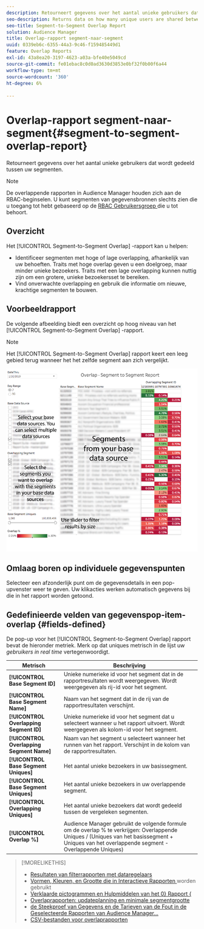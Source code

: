 ```yaml
---
description: Retourneert gegevens over het aantal unieke gebruikers dat wordt gedeeld tussen uw segmenten.
seo-description: Returns data on how many unique users are shared between your segments.
seo-title: Segment-to-Segment Overlap Report
solution: Audience Manager
title: Overlap-rapport segment-naar-segment
uuid: 0339eb6c-6355-44a3-9c46-f159485449d1
feature: Overlap Reports
exl-id: 43a8ea20-3197-4623-a03a-bfe40e5049cd
source-git-commit: fe01ebac8c0d0ad3630d3853e0bf32f0b00f6a44
workflow-type: tm+mt
source-wordcount: '360'
ht-degree: 6%

---
```


# Overlap-rapport segment-naar-segment{#segment-to-segment-overlap-report}

Retourneert gegevens over het aantal unieke gebruikers dat wordt gedeeld tussen uw segmenten.

>[!NOTE]
>
>De overlappende rapporten in Audience Manager houden zich aan de RBAC-beginselen. U kunt segmenten van gegevensbronnen slechts zien die u toegang tot hebt gebaseerd op de [ RBAC Gebruikersgroep ](/help/using/features/administration/administration-overview.md) die u tot behoort.

<!-- 

c_segment_segment_overlap.xml

 -->

## Overzicht

Het [!UICONTROL Segment-to-Segment Overlap] -rapport kan u helpen:

* Identificeer segmenten met hoge of lage overlapping, afhankelijk van uw behoeften. Traits met hoge overlap geven u een doelgroep, maar minder unieke bezoekers. Traits met een lage overlapping kunnen nuttig zijn om een grotere, unieke bezoekersset te bereiken.
* Vind onverwachte overlapping en gebruik die informatie om nieuwe, krachtige segmenten te bouwen.

## Voorbeeldrapport

De volgende afbeelding biedt een overzicht op hoog niveau van het [!UICONTROL Segment-to-Segment Overlap] -rapport.

>[!NOTE]
>
>Het [!UICONTROL Segment-to-Segment Overlap] rapport keert een leeg gebied terug wanneer het het zelfde segment aan zich vergelijkt.

![](assets/segment-to-segment-overlap.png)

## Omlaag boren op individuele gegevenspunten

Selecteer een afzonderlijk punt om de gegevensdetails in een pop-upvenster weer te geven. Uw klikacties werken automatisch gegevens bij die in het rapport worden getoond.

## Gedefinieerde velden van gegevenspop-item-overlap {#fields-defined}

<!-- 

r_s2s_data_pop.xml

 -->

De pop-up voor het [!UICONTROL Segment-to-Segment Overlap] rapport bevat de hieronder metriek. Merk op dat uniques metrisch in de lijst uw *gebruikers in real time* vertegenwoordigt.

| Metrisch | Beschrijving |
|---|---|
| **[!UICONTROL Base Segment ID]** | Unieke numerieke id voor het segment dat in de rapportresultaten wordt weergegeven. Wordt weergegeven als rij-id voor het segment. |
| **[!UICONTROL Base Segment Name]** | Naam van het segment dat in de rij van de rapportresultaten verschijnt. |
| **[!UICONTROL Overlapping Segment ID]** | Unieke numerieke id voor het segment dat u selecteert wanneer u het rapport uitvoert. Wordt weergegeven als kolom-id voor het segment. |
| **[!UICONTROL Overlapping Segment Name]** | Naam van het segment u selecteert wanneer het runnen van het rapport. Verschijnt in de kolom van de rapportresultaten. |
| **[!UICONTROL Base Segment Uniques]** | Het aantal unieke bezoekers in uw basissegment. |
| **[!UICONTROL Base Segment Uniques]** | Het aantal unieke bezoekers in uw overlappende segment. |
| **[!UICONTROL Overlapping Uniques]** | Het aantal unieke bezoekers dat wordt gedeeld tussen de vergeleken segmenten. |
| **[!UICONTROL Overlap %]** | Audience Manager gebruikt de volgende formule om de overlap % te verkrijgen: Overlappende Uniques / (Uniques van het basissegment + Uniques van het overlappende segment - Overlappende Uniques) |



>[!MORELIKETHIS]
>
>* [Resultaten van filterrapporten met dataregelaars](../../reporting/dynamic-reports/data-sliders.md)
>* [ Vormen, Kleuren, en Grootte die in Interactieve Rapporten ](../../reporting/dynamic-reports/interactive-report-technology.md#shapes-colors-sizes) worden gebruikt
>* [ Verklaarde pictogrammen en Hulpmiddelen van het 0} Rapport {](../../reporting/dynamic-reports/interactive-report-technology.md#icons-tools-explained)
>* [Overlaprapporten: updateplanning en minimale segmentgrootte](../../reporting/dynamic-reports/overlap-minimum-segment-size.md)
>* [ de Steekproef van Gegevens en de Tarieven van de Fout in de Geselecteerde Rapporten van Audience Manager... ](../../reporting/report-sampling.md)
>* [CSV-bestanden voor overlaprapporten](../../reporting/dynamic-reports/overlap-csv-files.md)
